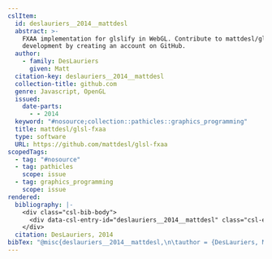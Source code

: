 ```yaml
---
cslItem:
  id: deslauriers__2014__mattdesl
  abstract: >-
    FXAA implementation for glslify in WebGL. Contribute to mattdesl/glsl-fxaa
    development by creating an account on GitHub.
  author:
    - family: DesLauriers
      given: Matt
  citation-key: deslauriers__2014__mattdesl
  collection-title: github.com
  genre: Javascript, OpenGL
  issued:
    date-parts:
      - - 2014
  keyword: "#nosource;collection::pathicles::graphics_programming"
  title: mattdesl/glsl-fxaa
  type: software
  URL: https://github.com/mattdesl/glsl-fxaa
scopedTags:
  - tag: "#nosource"
  - tag: pathicles
    scope: issue
  - tag: graphics_programming
    scope: issue
rendered:
  bibliography: |-
    <div class="csl-bib-body">
      <div data-csl-entry-id="deslauriers__2014__mattdesl" class="csl-entry">DesLauriers, M. 2014 <i>mattdesl/glsl-fxaa</i>. (github.com). Available at: https://github.com/mattdesl/glsl-fxaa.</div>
    </div>
  citation: DesLauriers, 2014
bibTex: "@misc{deslauriers__2014__mattdesl,\n\tauthor = {DesLauriers, Matt},\n\tseries = {github.com},\n\tyear = {2014},\n\ttitle = {mattdesl/glsl-fxaa},\n\ttype = {Javascript, {OpenGL}},\n\thowpublished = {https://github.com/mattdesl/glsl-fxaa},\n}\n\n"
---
```

